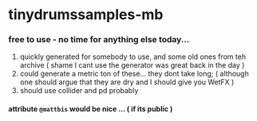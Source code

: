 # tinydrumssamples-mb

### free to use - no time for anything else today...
1. quickly generated for somebody to use, and some old ones from teh archive ( shame I cant use the generator was great back in the day )
2. could generate a metric ton of these... they dont take long; ( although one should argue that they are dry and I should give you WetFX )
3. should use collider and pd probably 

#### attribute `@mattbis` would be nice ... ( if its public )
